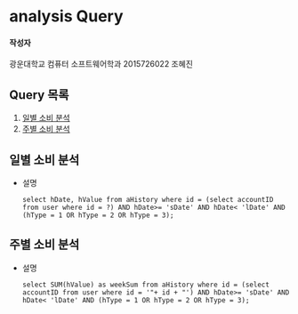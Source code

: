 # analysis Query

#### 작성자

광운대학교 컴퓨터 소프트웨어학과 2015726022 조혜진

## Query 목록

1. [일별 소비 분석](#1)
2. [주별 소비 분석](#2)

<a name="1"></a>

## 일별 소비 분석

- 설명

  ```mysql
  select hDate, hValue from aHistory where id = (select accountID from user where id = ?) AND hDate>= 'sDate' AND hDate< 'lDate' AND (hType = 1 OR hType = 2 OR hType = 3);
  ```

<a name="2"></a>

## 주별 소비 분석

- 설명

  ```mysql
  select SUM(hValue) as weekSum from aHistory where id = (select accountID from user where id = '"+ id + "') AND hDate>= 'sDate' AND hDate< 'lDate' AND (hType = 1 OR hType = 2 OR hType = 3);
  ```
